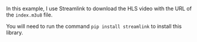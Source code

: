 In this example, I use Streamlink to download the HLS video with the URL of the ```index.m3u8``` file.

You will need to run the command ```pip install streamlink``` to install this library.
